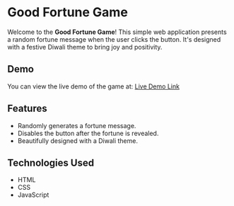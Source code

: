 # Good Fortune Game

Welcome to the **Good Fortune Game**! This simple web application presents a random fortune message when the user clicks the button. It's designed with a festive Diwali theme to bring joy and positivity.

## Demo

You can view the live demo of the game at: [Live Demo Link](https://<your-username>.github.io/<repository-name>/)

## Features

- Randomly generates a fortune message.
- Disables the button after the fortune is revealed.
- Beautifully designed with a Diwali theme.

## Technologies Used

- HTML
- CSS
- JavaScript

